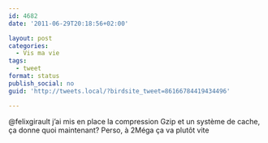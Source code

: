 ```yaml
---
id: 4682
date: '2011-06-29T20:18:56+02:00'

layout: post
categories:
  - Vis ma vie
tags:
  - tweet
format: status
publish_social: no
guid: 'http://tweets.local/?birdsite_tweet=86166784419434496'

---
```


@felixgirault j’ai mis en place la compression Gzip et un système de cache, ça donne quoi maintenant? Perso, à 2Méga ça va plutôt vite
